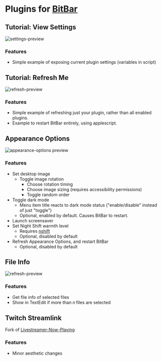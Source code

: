 # Plugins for [BitBar](https://getbitbar.com/)
## Tutorial: View Settings
![settings-preview](https://raw.githubusercontent.com/KarlPiper/Plugins-for-Bitbar/master/images/settings-preview.png)
### Features
- Simple example of exposing current plugin settings (variables in script)
## Tutorial: Refresh Me
![refresh-preview](https://raw.githubusercontent.com/KarlPiper/Plugins-for-Bitbar/master/images/refresh.png)
### Features
- Simple example of refreshing just your plugin, rather than all enabled plugins.
- Example to restart BitBar entirely, using applescript.
## Appearance Options
![appearance-options preview](https://raw.githubusercontent.com/KarlPiper/Plugins-for-Bitbar/master/images/appearance-preview.gif)
### Features
- Set desktop image
  - Toggle image rotation
	- Choose rotation timing
	- Choose image sizing (requires accessibility permissions)
	- Toggle random order
- Toggle dark mode
  - Menu item title reacts to dark mode status ("enable/disable" instead of just "toggle")
  - Optional, enabled by default. Causes BitBar to restart.
- Launch screensaver
- Set Night Shift warmth level
  - Requires [nshift](https://github.com/jenghis/nshift)
  - Optional, disabled by default
- Refresh Appearance Options, and restart BitBar
  - Optional, disabled by default
## File Info
![refresh-preview](https://raw.githubusercontent.com/KarlPiper/Plugins-for-Bitbar/master/images/file-info-preview.gif)
### Features
- Get file info of selected files
- Show in TextEdit if more than 𝑛 files are selected
## Twitch Streamlink
Fork of [Livestreamer-Now-Playing](https://github.com/matryer/bitbar-plugins/blob/master/Web/Twitch/livestreamer-now-playing.5m.js)
### Features
- Minor aesthetic changes
